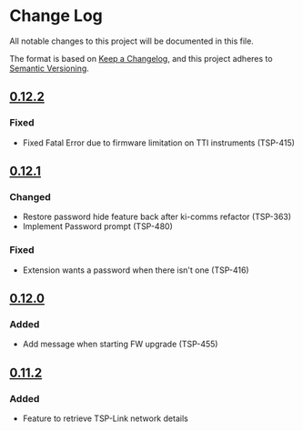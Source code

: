 # Change Log

All notable changes to this project will be documented in this file.

The format is based on [Keep a Changelog](https://keepachangelog.com/en/1.0.0/),
and this project adheres to [Semantic Versioning](https://semver.org/spec/v2.0.0.html).

<!--
Check [Keep a Changelog](http://keepachangelog.com/) for recommendations on how to structure this file.

    Added -- for new features.
    Changed -- for changes in existing functionality.
    Deprecated -- for soon-to-be removed features.
    Removed -- for now removed features.
    Fixed -- for any bug fixes.
    Security -- in case of vulnerabilities.
-->

## [0.12.2]

### Fixed
- Fixed Fatal Error due to firmware limitation on TTI instruments (TSP-415)

## [0.12.1]
### Changed
- Restore password hide feature back after ki-comms refactor (TSP-363)
- Implement Password prompt (TSP-480)
### Fixed
- Extension wants a password when there isn't one (TSP-416)

## [0.12.0]
### Added
- Add message when starting FW upgrade (TSP-455)

## [0.11.2]

### Added
- Feature to retrieve TSP-Link network details

<!--Version Comparison Links-->
[Unreleased]: https://github.com/TEK-Engineering/tsp-toolkit-kic-cli/compare/v0.12.2...HEAD

[0.12.2]: https://github.com/TEK-Engineering/tsp-toolkit-kic-cli/releases/tag/v0.12.2
[0.12.1]: https://github.com/TEK-Engineering/tsp-toolkit-kic-cli/releases/tag/v0.12.1
[0.12.0]: https://github.com/TEK-Engineering/tsp-toolkit-kic-cli/releases/tag/v0.12.0
[0.11.2]: https://github.com/TEK-Engineering/tsp-toolkit-kic-cli/releases/tag/v0.11.2
